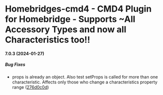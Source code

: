 # Homebridges-cmd4 - CMD4 Plugin for Homebridge - Supports ~All Accessory Types and now all Characteristics too!!
#### 7.0.3 (2024-01-27)

##### Bug Fixes

*  props is already an object. Also test setProps is called for more than one characteristic. Affects only those who change a characteristics property range ([276d0c0d](https://github.com/ztalbot2000/homebridge-cmd4/commit/276d0c0d58b435c59fb3c1fdfd322f55f6b24434))


